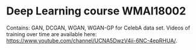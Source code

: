# Deep Learning course WMAI18002
Contains: GAN, DCGAN, WGAN, WGAN-GP for CelebA data set. Videos of training over time are available here: https://www.youtube.com/channel/UCNA5DwzV4ii-6NC-4epRHUA/.
